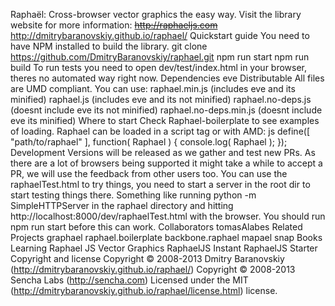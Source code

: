 Raphaël: Cross-browser vector graphics the easy way. Visit the library website for more information: ~~http://raphaeljs.com~~ http://dmitrybaranovskiy.github.io/raphael/ Quickstart guide You need to have NPM installed to build the library. git clone https://github.com/DmitryBaranovskiy/raphael.git npm run start npm run build To run tests you need to open dev/test/index.html in your browser, theres no automated way right now. Dependencies eve Distributable All files are UMD compliant. You can use: raphael.min.js (includes eve and its minified) raphael.js (includes eve and its not minified) raphael.no-deps.js (doesnt include eve its not minified) raphael.no-deps.min.js (doesnt include eve its minified) Where to start Check Raphael-boilerplate to see examples of loading. Raphael can be loaded in a script tag or with AMD: js define([ "path/to/raphael" ], function( Raphael ) { console.log( Raphael ); }); Development Versions will be released as we gather and test new PRs. As there are a lot of browsers being supported it might take a while to accept a PR, we will use the feedback from other users too. You can use the raphaelTest.html to try things, you need to start a server in the root dir to start testing things there. Something like running python -m SimpleHTTPServer in the raphael directory and hitting http://localhost:8000/dev/raphaelTest.html with the browser. You should run npm run start before this can work. Collaborators tomasAlabes Related Projects graphael raphael.boilerplate backbone.raphael mapael snap Books Learning Raphael JS Vector Graphics RaphaelJS Instant RaphaelJS Starter Copyright and license Copyright © 2008-2013 Dmitry Baranovskiy (http://dmitrybaranovskiy.github.io/raphael/) Copyright © 2008-2013 Sencha Labs (http://sencha.com) Licensed under the MIT (http://dmitrybaranovskiy.github.io/raphael/license.html) license.
